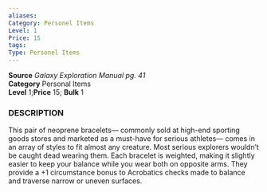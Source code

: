 ```yaml
---
aliases: 
Category: Personel Items
Level: 1
Price: 15
tags: 
Type: Personel Items
---
```


**Source** _Galaxy Exploration Manual pg. 41_  
**Category** Personal Items  
**Level** 1;**Price** 15; **Bulk** 1

### DESCRIPTION

This pair of neoprene bracelets— commonly sold at high-end sporting goods stores and marketed as a must-have for serious athletes— comes in an array of styles to fit almost any creature. Most serious explorers wouldn’t be caught dead wearing them. Each bracelet is weighted, making it slightly easier to keep your balance while you wear both on opposite arms. They provide a +1 circumstance bonus to Acrobatics checks made to balance and traverse narrow or uneven surfaces.
